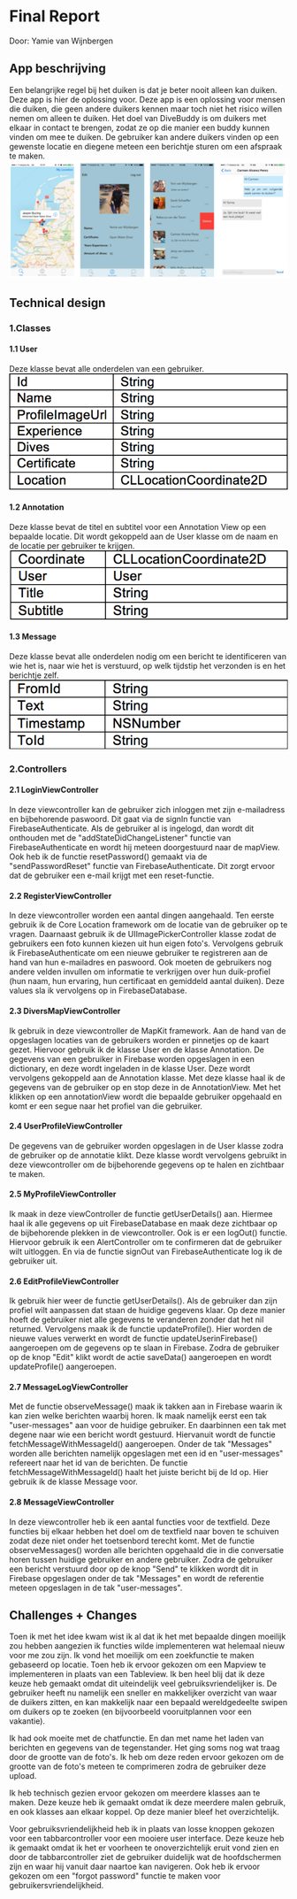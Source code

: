 # Final Report
Door: Yamie van Wijnbergen

## App beschrijving
Een belangrijke regel bij het duiken is dat je beter nooit alleen kan duiken. Deze app is hier de oplossing voor. Deze app is een oplossing voor mensen die duiken, die geen andere duikers kennen maar toch niet het risico willen nemen om alleen te duiken. Het doel van DiveBuddy is om duikers met elkaar in contact te brengen, zodat ze op die manier een buddy kunnen vinden om mee te duiken. De gebruiker kan andere duikers vinden op een gewenste locatie en diegene meteen een berichtje sturen om een afspraak te maken.
![screenshot](doc/finished.png "Screenshot") 

## Technical design
### 1.Classes
#### 1.1 User
Deze klasse bevat alle onderdelen van een gebruiker.
![screenshot](doc/user.png "Screenshot")

#### 1.2 Annotation
Deze klasse bevat de titel en subtitel voor een Annotation View op een bepaalde locatie. Dit wordt gekoppeld aan de User klasse om de naam en de locatie per gebruiker te krijgen.
![screenshot](doc/annotation.png "Screenshot")

#### 1.3 Message
Deze klasse bevat alle onderdelen nodig om een bericht te identificeren van wie het is, naar wie het is verstuurd, op welk tijdstip het verzonden is en het berichtje zelf. 
![screenshot](doc/message.png "Screenshot")

### 2.Controllers
#### 2.1 LoginViewController
In deze viewcontroller kan de gebruiker zich inloggen met zijn e-mailadress en bijbehorende paswoord. Dit gaat via de signIn functie van FirebaseAuthenticate. Als de gebruiker al is ingelogd, dan wordt dit onthouden met de "addStateDidChangeListener" functie van FirebaseAuthenticate en wordt hij meteen doorgestuurd naar de mapView. Ook heb ik de functie resetPassword() gemaakt via de "sendPasswordReset" functie van FirebaseAuthenticate. Dit zorgt ervoor dat de gebruiker een e-mail krijgt met een reset-functie.

#### 2.2 RegisterViewController
In deze viewcontroller worden een aantal dingen aangehaald. Ten eerste gebruik ik de Core Location framework om de locatie van de gebruiker op te vragen. Daarnaast gebruik ik de UIImagePickerController klasse zodat de gebruikers een foto kunnen kiezen uit hun eigen foto's. Vervolgens gebruik ik FirebaseAuthenticate om een nieuwe gebruiker te registreren aan de hand van hun e-mailadres en paswoord. Ook moeten de gebruikers nog andere velden invullen om informatie te verkrijgen over hun duik-profiel (hun naam, hun ervaring, hun certificaat en gemiddeld aantal duiken). Deze values sla ik vervolgens op in FirebaseDatabase.

#### 2.3 DiversMapViewController
Ik gebruik in deze viewcontroller de MapKit framework. Aan de hand van de opgeslagen locaties van de gebruikers worden er pinnetjes op de kaart gezet. Hiervoor gebruik ik de klasse User en de klasse Annotation. De gegevens van een gebruiker in Firebase worden opgeslagen in een dictionary, en deze wordt ingeladen in de klasse User. Deze wordt vervolgens gekoppeld aan de Annotation klasse. Met deze klasse haal ik de gegevens van de gebruiker op en stop deze in de AnnotationView. Met het klikken op een annotationView wordt die bepaalde gebruiker opgehaald en komt er een segue naar het profiel van die gebruiker.

#### 2.4 UserProfileViewController
De gegevens van de gebruiker worden opgeslagen in de User klasse zodra de gebruiker op de annotatie klikt. Deze klasse wordt vervolgens gebruikt in deze viewcontroller om de bijbehorende gegevens op te halen en zichtbaar te maken.

#### 2.5 MyProfileViewController
Ik maak in deze viewController de functie getUserDetails() aan. Hiermee haal ik alle gegevens op uit FirebaseDatabase en maak deze zichtbaar op de bijbehorende plekken in de viewcontroller. Ook is er een logOut() functie. Hiervoor gebruik ik een AlertController om te confirmeren dat de gebruiker wilt uitloggen. En via de functie signOut van FirebaseAuthenticate log ik de gebruiker uit.

#### 2.6 EditProfileViewController
Ik gebruik hier weer de functie getUserDetails(). Als de gebruiker dan zijn profiel wilt aanpassen dat staan de huidige gegevens klaar. Op deze manier hoeft de gebruiker niet alle gegevens te veranderen zonder dat het nil returned. Vervolgens maak ik de functie updateProfile(). Hier worden de nieuwe values verwerkt en wordt de functie updateUserinFirebase() aangeroepen om de gegevens op te slaan in Firebase. Zodra de gebruiker op de knop "Edit" klikt wordt de actie saveData() aangeroepen en wordt updateProfile() aangeroepen.

#### 2.7 MessageLogViewController
Met de functie observeMessage() maak ik takken aan in Firebase waarin ik kan zien welke berichten waarbij horen. Ik maak namelijk eerst een tak "user-messages" aan voor de huidige gebruiker. En daarbinnen een tak met degene naar wie een bericht wordt gestuurd. Hiervanuit wordt de functie fetchMessageWithMessageId() aangeroepen. Onder de tak "Messages" worden alle berichten namelijk opgeslagen met een id en "user-messages" refereert naar het id van de berichten. De functie fetchMessageWithMessageId() haalt het juiste bericht bij de Id op. Hier gebruik ik de klasse Message voor.

#### 2.8 MessageViewController
In deze viewcontroller heb ik een aantal functies voor de textfield. Deze functies bij elkaar hebben het doel om de textfield naar boven te schuiven zodat deze niet onder het toetsenbord terecht komt. Met de functie observeMessages() worden alle berichten opgehaald die in die conversatie horen tussen huidige gebruiker en andere gebruiker. Zodra de gebruiker een bericht verstuurd door op de knop "Send" te klikken wordt dit in Firebase opgeslagen onder de tak "Messages" en wordt de referentie meteen opgeslagen in de tak "user-messages".

## Challenges + Changes
Toen ik met het idee kwam wist ik al dat ik het met bepaalde dingen moeilijk zou hebben aangezien ik functies wilde implementeren wat helemaal nieuw voor me zou zijn. Ik vond het moeilijk om een zoekfunctie te maken gebaseerd op locatie. Toen heb ik ervoor gekozen om een Mapview te implementeren in plaats van een Tableview. Ik ben heel blij dat ik deze keuze heb gemaakt omdat dit uiteindelijk veel gebruiksvriendelijker is. De gebruiker heeft nu namelijk een sneller en makkelijker overzicht van waar de duikers zitten, en kan makkelijk naar een bepaald wereldgedeelte swipen om duikers op te zoeken (en bijvoorbeeld vooruitplannen voor een vakantie). 

Ik had ook moeite met de chatfunctie. En dan met name het laden van berichten en gegevens van de tegenstander. Het ging soms nog wat traag door de grootte van de foto's. Ik heb om deze reden ervoor gekozen om de grootte van de foto's meteen te comprimeren zodra de gebruiker deze upload.

Ik heb technisch gezien ervoor gekozen om meerdere klasses aan te maken. Deze keuze heb ik gemaakt omdat ik deze meerdere malen gebruik, en ook klasses aan elkaar koppel. Op deze manier bleef het overzichtelijk.

Voor gebruiksvriendelijkheid heb ik in plaats van losse knoppen gekozen voor een tabbarcontroller voor een mooiere user interface. Deze keuze heb ik gemaakt omdat ik het er voorheen te onoverzichtelijk eruit vond zien en door de tabbarcontroller ziet de gebruiker duidelijk wat de hoofdschermen zijn en waar hij vanuit daar naartoe kan navigeren. Ook heb ik ervoor gekozen om een "forgot password" functie te maken voor gebruikersvriendelijkheid.







